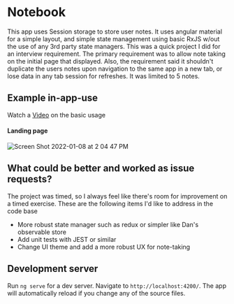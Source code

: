 # Notebook

This app uses Session storage to store user notes. It uses angular material for a simple layout, and simple state management using basic RxJS w/out the use of any 3rd party state managers. This was a quick project I did for an interview requirement. The primary requirement was to allow note taking on the initial page that displayed. Also, the requirement said it shouldn't duplicate the users notes upon navigation to the same app in a new tab, or lose data in any tab session for refreshes. It was limited to 5 notes.

## Example in-app-use

Watch a [Video](https://drive.google.com/file/d/1pR4df6OglP1i4YFOMSz3P-arZLrgMXOv/view?usp=sharing) on the basic usage

#### Landing page
![Screen Shot 2022-01-08 at 2 04 47 PM](https://user-images.githubusercontent.com/36651921/148658239-48a53be7-ab7e-4ac0-9bdf-2683647314b1.png)



## What could be better and worked as issue requests?
The project was timed, so I always feel like there's room for improvement on a timed exercise. These are the following items I'd like to address in the code base
* More robust state manager such as redux or simpler like Dan's observable store
* Add unit tests with JEST or similar
* Change UI theme and add a more robust UX for note-taking


## Development server

Run `ng serve` for a dev server. Navigate to `http://localhost:4200/`. The app will automatically reload if you change
any of the source files.
